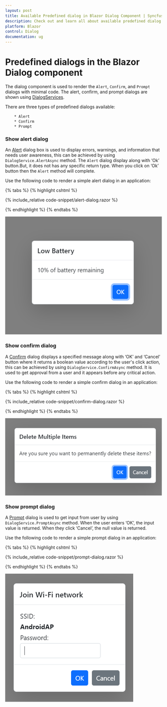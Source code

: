 ```yaml
---
layout: post
title: Available Predefined dialog in Blazor Dialog Component | Syncfusion
description: Check out and learn all about available predefined dialog in Syncfusion Blazor Dialog component and much more here.
platform: Blazor
control: Dialog
documentation: ug
---
```


# Predefined dialogs in the Blazor Dialog component

The dialog component is used to render the `Alert`, `Confirm`, and `Prompt` dialogs with minimal code. The alert, confirm, and prompt dialogs are shown using [DialogServices](https://help.syncfusion.com/cr/blazor/Syncfusion.Blazor.Popups.SfDialogService.html).

There are three types of predefined dialogs available:

        * Alert
        * Confirm
        * Prompt

### Show alert dialog

An [Alert](https://help.syncfusion.com/cr/blazor/Syncfusion.Blazor.Popups.SfDialogService.html#Syncfusion_Blazor_Popups_SfDialogService_AlertAsync_System_String_System_String_Syncfusion_Blazor_Popups_DialogOptions_) dialog box is used to display errors, warnings, and information that needs user awareness, this can be achieved by using `DialogService.AlertAsync` method. The `Alert` dialog display along with ‘Ok’ button.But, it does not has any specific return type. When you click on ‘Ok’ button then the `Alert` method will complete.

Use the following code to render a simple alert dialog in an application:

{% tabs %}
{% highlight cshtml %}

{% include_relative code-snippet/alert-dialog.razor %}

{% endhighlight %}
{% endtabs %}

![Alert Dialog](./images/blazor-alert-dialog.png)

### Show confirm dialog

A [Confirm](https://help.syncfusion.com/cr/blazor/Syncfusion.Blazor.Popups.SfDialogService.html#Syncfusion_Blazor_Popups_SfDialogService_ConfirmAsync_System_String_System_String_Syncfusion_Blazor_Popups_DialogOptions_) dialog displays a specified message along with ‘OK’ and ‘Cancel’ button where it returns a boolean value according to the user's click action, this can be achieved by using `DialogService.ConfirmAsync` method. It is used to get approval from a user and it appears before any critical action.

Use the following code to render a simple confirm dialog in an application:

{% tabs %}
{% highlight cshtml %}

{% include_relative code-snippet/confirm-dialog.razor %}

{% endhighlight %}
{% endtabs %}

![Confirm Dialog](./images/blazor-confirm-dialog.png)

### Show prompt dialog

A [Prompt](https://help.syncfusion.com/cr/blazor/Syncfusion.Blazor.Popups.SfDialogService.html#Syncfusion_Blazor_Popups_SfDialogService_PromptAsync_System_String_System_String_Syncfusion_Blazor_Popups_DialogOptions_) dialog is used to get input from user by using `DialogService.PromptAsync` method. When the user enters ‘OK’, the input value is returned. When they click ‘Cancel’, the null value is returned.

Use the following code to render a simple prompt dialog in an application:

{% tabs %}
{% highlight cshtml %}

{% include_relative code-snippet/prompt-dialog.razor %}

{% endhighlight %}
{% endtabs %}

![Prompt Dialog](./images/blazor-prompt-dialog.png)